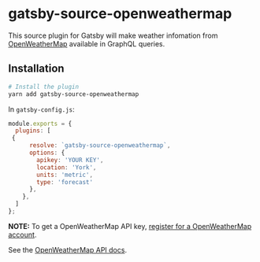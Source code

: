 # gatsby-source-openweathermap

This source plugin for Gatsby will make weather infomation from [OpenWeatherMap](https://openweathermap.org) available in GraphQL queries.

## Installation

```sh
# Install the plugin
yarn add gatsby-source-openweathermap
```

In `gatsby-config.js`:

```js
module.exports = {
  plugins: [
 {
      resolve: `gatsby-source-openweathermap`,
      options: {
        apikey: 'YOUR KEY',
        location: 'York',
        units: 'metric',
        type: 'forecast'
      },
    },
  ]
};
```

**NOTE:** To get a OpenWeatherMap API key, [register for a OpenWeatherMap account](https://home.openweathermap.org/users/sign_up).

See the [OpenWeatherMap API docs](https://openweathermap.org/api).

